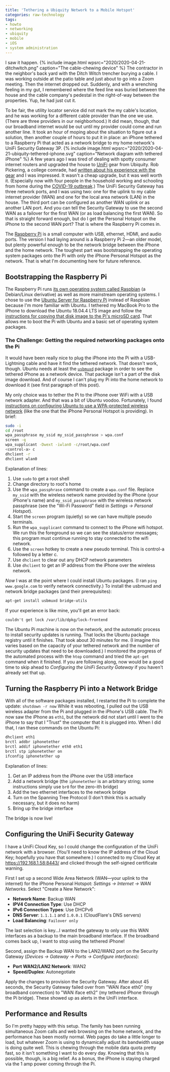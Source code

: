 ```yaml
---
title: 'Tethering a Ubiquity Network to a Mobile Hotspot'
categories: raw-technology
tags:
- howto
- networking
- ubiquity
- mobile
- iOS
- system administration
---
```

I saw it happen. 
{% include image.html
  wpsrc="2020/2020-04-21-ditchwitch.png"
  caption="The cable-chewing device"
%}
The contractor in the neighbor's back yard with the Ditch Witch trencher burying a cable. 
I was working outside at the patio table and just about to go into a Zoom meeting. 
Then the internet dropped out. 
Suddenly, and with a wrenching feeling in my gut, I remembered where the feed line was buried between the house and the cable company's pedestal in the right-of-way between the properties. 
Yup, he had just cut it.

To be fair, the utility locator service did not mark the my cable's location, and he was working for a different cable provider than the one we use. 
(There are three providers in our neighborhood.)
It did mean, though, that our broadband internet would be out until my provider could come and run another line. 
It took an hour of moping about the situation to figure out a solution, then another couple of hours to put it in place:  an iPhone tethered to a Raspberry Pi that acted as a network bridge to my home network's UniFi Security Gateway 3P.
{% include image.html 
  wpsrc="2020/2020-04-21-ubiquity-tethered-iphone.svg"
  caption="Network diagram with tethered iPhone"
%}
A few years ago I was tired of dealing with spotty consumer internet routers and upgraded the house to [UniFi](https://unifi-network.ui.com/) gear from Ubiquity. 
Rob Pickering, a college comrade, had [written about his experience with the gear](https://robpickering.com/ubiquiti-configure-micro-segmentation-for-iot-devices/) and I was impressed. 
It wasn't a cheap upgrade, but it was well worth it.
(Especially now with four people in the household working and schooling from home during the [COVID-19 outbreak](https://en.wikipedia.org/wiki/2019%E2%80%9320_coronavirus_pandemic).) 
The UniFi Security Gateway has three network ports, and I was using two: one for the uplink to my cable internet provider (WAN) and one for the local area network (LAN) in the house. 
The third port can be configured as another WAN uplink or as another LAN port. 
And you can tell the Security Gateway to use the second WAN as a failover for the first WAN (or as load balancing the first WAN). 
So that is straight forward enough, but do I get the Personal Hotspot on the iPhone to the second WAN port?
That is where the Raspberry Pi comes in.

The [Raspberry Pi](https://www.raspberrypi.org/) is a small computer with USB, ethernet, HDMI, and audio ports. 
The version I had laying around is a Raspberry Pi 2—an older model, but plenty powerful enough to be the network bridge between the iPhone and the home network.
The toughest part was bootstrapping the operating system packages onto the Pi with only the iPhone Personal Hotspot as the network. 
That is what I'm documenting here for future reference.

## Bootstrapping the Raspberry Pi

The Raspberry Pi runs [its own operating system called Raspbian](https://www.raspberrypi.org/downloads/) (a Debian/Linux derivative) as well as more mainstream operating systems.
I chose to use the [Ubuntu Server for Raspberry Pi](https://ubuntu.com/download/raspberry-pi) instead of Raspbian because I'm more familiar with Ubuntu.
I tethered my MacBook Pro to the iPhone to download the Ubuntu 18.04.4 LTS image and follow the [instructions for copying that disk image to the Pi's microSD card](https://ubuntu.com/tutorials/create-an-ubuntu-image-for-a-raspberry-pi-on-macos#2-on-your-macos-machine). 
That allows me to boot the Pi with Ubuntu and a basic set of operating system packages.

### The Challenge: Getting the required networking packages onto the Pi

It would have been really nice to plug the iPhone into the Pi with a USB-Lightning cable and have it find the tethered network. 
That doesn't work, though. 
Ubuntu needs at least the [`usbmuxd`](https://launchpad.net/ubuntu/+source/usbmuxd) package in order to see the tethered iPhone as a network device. 
That package isn't a part of the disk image download. 
And of course I can't plug my Pi into the home network to download it (see first paragraph of this post).

My only choice was to tether the Pi to the iPhone over WiFi with a USB network adapter. 
And that was a bit of Ubuntu voodoo. 
Fortunately, I found [instructions on configuring Ubuntu to use a WPA-protected wireless network](https://askubuntu.com/a/279333) (like the one that the iPhone Personal Hotspot is providing).
In brief:

```bash
sudo -i
cd /root
wpa_passphrase my_ssid my_ssid_passphrase > wpa.conf
screen -q
wpa_supplicant -Dwext -iwlan0 -c/root/wpa.conf
<control-a> c
dhclient -r
dhclient wlan0
```

Explanation of lines:
1. Use `sudo` to get a root shell
1. Change directory to root's home
2. Use the `wpa_passphrase` command to create a `wpa.conf` file.  Replace `my_ssid` with the wireless network name provided by the iPhone (your iPhone's name) and `my_ssid_passphrase` with the wireless network passphrase (see the "Wi-Fi Password" field in _Settings -> Personal Hotspot_).
3. Start the `screen` program (quietly) so we can have multiple pseudo terminals.
4. Run the `wpa_supplicant` command to connect to the iPhone wifi hotspot.  We run this the foreground so we can see the status/error messages; this program must continue running to stay connected to the wifi network.
5. Use the `screen` hotkey to create a new pseudo terminal.  This is control-a followed by a letter c.
6. Use `dhclient` to clear out any DHCP network parameters
7. Use `dhclient` to get an IP address from the iPhone over the wireless network.

_Now_ I was at the point where I could install Ubuntu packages.
(I ran  `ping www.google.com` to verify network connectivity.) 
To install the usbmuxd and network bridge packages (and their prerequisites):

```bash
apt-get install usbmuxd bridge-utils
```

If your experience is like mine, you'll get an error back:

```
couldn't get lock /var/lib/dpkg/lock-frontend
```

The Ubuntu Pi machine is now on the network, and the automatic process to install security updates is running.
That locks the Ubuntu package registry until it finishes. 
That took about 30 minutes for me.
(I imagine this varies based on the capacity of your tethered network and the number of security updates that need to be downloaded.)
I monitored the progress of the automated process with the `htop` command and tried the `apt-get` command when it finished.
If you are following along, now would be a good time to skip ahead to _Configuring the UniFi Security Gateway_ if you haven't already set that up.

## Turning the Raspberry Pi into a Network Bridge

With all of the software packages installed, I restarted the Pi to complete the update: `shutdown -r now`
While it was rebooting, I pulled out the USB wireless adapter from the Pi and plugged in the iPhone's USB cable.
The Pi now saw the iPhone as `eth1`, but the network did not start until I went to the iPhone to say that I "Trust" the computer that it is plugged into.
When I did that, I ran these commands on the Ubuntu Pi:

```bash
dhclient eth1
brctl addbr iphonetether
brctl addif iphonetether eth0 eth1
brctl stp iphonetether on
ifconfig iphonetether up
```

Explanation of lines:
1. Get an IP address from the iPhone over the USB interface
2. Add a network bridge (the `iphonetether` is an arbitrary string; some instructions simply use `br0` for the zero-ith bridge)
3. Add the two ethernet interfaces to the network bridge
4. Turn on the Spanning Tree Protocol (I don't think this is actually necessary, but it does no harm)
5. Bring up the bridge interface

The bridge is now live!

## Configuring the UniFi Security Gateway

I have a UniFi Cloud Key, so I could change the configuration of the UniFi network with a browser.
(You'll need to know the IP address of the Cloud Key; hopefully you have that somewhere.) 
I connected to my Cloud Key at https://192.168.1.58:8443/ and clicked through the self-signed certificate warning.

First I set up a second Wide Area Network (WAN—your uplink to the internet) for the iPhone Personal Hotspot: _Settings -> Internet -> WAN Networks_.
Select "Create a New Network":
* **Network Name**: Backup WAN
* **IPV4 Connection Type**: Use DHCP
* **IPv6 Connection Types**:  Use DHCPv6
* **DNS Server**: `1.1.1.1` and `1.0.0.1` (CloudFlare's DNS servers)
* **Load Balancing**: `Failover only`

The last selection is key...I wanted the gateway to only use this WAN interfaces as a backup to the main broadband interface.
If the broadband comes back up, I want to stop using the tethered iPhone!

Second, assign the Backup WAN to the LAN2/WAN2 port on the Security Gateway (_Devices -> Gateway -> Ports -> Configure interfaces_):
* **Port WAN2/LAN2 Network**: WAN2
* **Speed/Duplex**: Autonegotiate

Apply the changes to provision the Security Gateway.
After about 45 seconds, the Security Gateway failed over from "WAN iface eth0" (my broadband connection) to "WAN iface eth2" (my tethered iPhone through the Pi bridge).
These showed up as alerts in the UniFi interface.

## Performance and Results

So I'm pretty happy with this setup.
The family has been running simultaneous Zoom calls and web browsing on the home network, and the performance has been mostly normal.
Web pages do take a little longer to load, but whatever Zoom is using to dynamically adjust its bandwidth usage is doing quite well.
This is chewing through the mobile data quota pretty fast, so it isn't something I want to do every day.
Knowing that this is possible, though, is a big relief.
As a bonus, the iPhone is staying charged via the 1 amp power coming through the Pi.